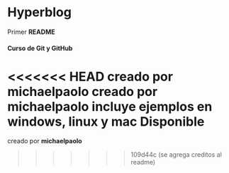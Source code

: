 # Hyperblog

Primer **README**
#### Curso de Git y GitHub
<<<<<<< HEAD
creado por **michaelpaolo**
creado por **michaelpaolo**
incluye ejemplos en windows, linux y mac
Disponible
=======
creado por **michaelpaolo**
>>>>>>> 109d44c (se agrega creditos al readme)
